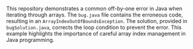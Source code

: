 This repository demonstrates a common off-by-one error in Java when iterating through arrays.  The `bug.java` file contains the erroneous code, resulting in an `ArrayIndexOutOfBoundsException`.  The solution, provided in `bugSolution.java`, corrects the loop condition to prevent the error.  This example highlights the importance of careful array index management in Java programming.